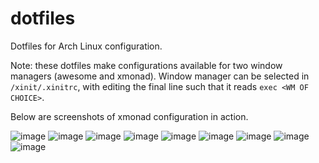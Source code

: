 # dotfiles
Dotfiles for Arch Linux configuration.

Note: these dotfiles make configurations available for two window managers (awesome and xmonad). Window manager can be selected in `/xinit/.xinitrc`, with editing the final line such that it reads `exec <WM OF CHOICE>`.

Below are screenshots of xmonad configuration in action.

![image](https://github.com/talhaahussain/dotfiles/assets/73853725/3c6a44ba-83e6-46e2-9d50-99dd8059df85)
![image](https://github.com/talhaahussain/dotfiles/assets/73853725/f298561a-d965-4399-a2b8-2235d5c66616)
![image](https://github.com/talhaahussain/dotfiles/assets/73853725/01ca32f7-7de8-4299-beaf-30a2cb43ede3)
![image](https://github.com/talhaahussain/dotfiles/assets/73853725/5df176a8-2789-4722-8b0d-2f4411eb5f95)
![image](https://github.com/talhaahussain/dotfiles/assets/73853725/2096de30-b976-46a9-89ab-6a6474e6e7a1)
![image](https://github.com/talhaahussain/dotfiles/assets/73853725/78855ebc-8675-4aa7-b1b4-5c6ba4b94b05)
![image](https://github.com/talhaahussain/dotfiles/assets/73853725/53aacdba-1f96-4e64-87ad-f59413d601b1)
![image](https://github.com/talhaahussain/dotfiles/assets/73853725/1f86299d-2116-4414-987e-625578e76c27)
![image](https://github.com/talhaahussain/dotfiles/assets/73853725/540a3569-c1f5-499b-b50c-a29f24f33d06)
